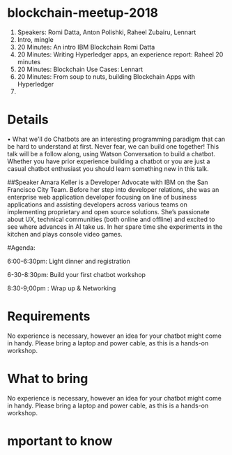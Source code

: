 # blockchain-meetup-2018

1. Speakers: Romi Datta, Anton Polishki, Raheel Zubairu, Lennart
1. Intro, mingle
1. 20 Minutes: An intro IBM Blockchain Romi Datta
1. 20 Minutes: Writing Hyperledger apps, an experience report: Raheel 20 minutes 
1. 20 Minutes: Blockchain Use Cases: Lennart
1. 20 Minutes: From soup to nuts, building Blockchain Apps with Hyperledger
1. 


# Details

• What we'll do
Chatbots are an interesting programming paradigm that can be hard to understand at first. Never fear, we can build one together! This talk will be a follow along, using Watson Conversation to build a chatbot. Whether you have prior experience building a chatbot or you are just a casual chatbot enthusiast you should learn something new in this talk.

##Speaker
Amara Keller is a Developer Advocate with IBM on the San Francisco City Team. Before her step into developer relations, she was an enterprise web application developer focusing on line of business applications and assisting developers across various teams on implementing proprietary and open source solutions. She’s passionate about UX, technical communities (both online and offline) and excited to see where advances in AI take us. In her spare time she experiments in the kitchen and plays console video games.

#Agenda:

6:00-6:30pm: Light dinner and registration

6-30-8:30pm: Build your first chatbot workshop

8:30-9;00pm : Wrap up & Networking

# Requirements
No experience is necessary, however an idea for your chatbot might come in handy. Please bring a laptop and power cable, as this is a hands-on workshop.

# What to bring
No experience is necessary, however an idea for your chatbot might come in handy. Please bring a laptop and power cable, as this is a hands-on workshop.

# mportant to know
